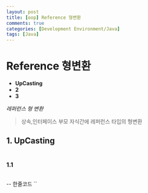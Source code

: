 ```yaml
---
layout: post
title: [oop] Reference 형변환
comments: true
categories: [Development Environment/Java]
tags: [Java]
---
```


# Reference 형변환

* __UpCasting__
* __2__
* __3__

_레퍼런스 형 변환_
> 상속,인터페이스 부모 자식간에 레퍼런스 타입의 형변환

## 1. UpCasting
>
>
```{.java}
```



### 1.1
>
>
```{.java}
```

-- 한줄코드 ``
